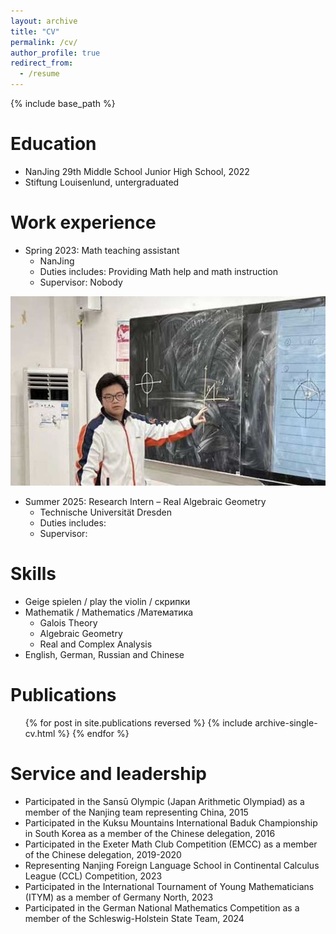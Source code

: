 ```yaml
---
layout: archive
title: "CV"
permalink: /cv/
author_profile: true
redirect_from:
  - /resume
---
```


{% include base_path %}

Education
======
* NanJing 29th Middle School Junior High School, 2022
* Stiftung Louisenlund, untergraduated

Work experience
======
* Spring 2023: Math teaching assistant
  * NanJing
  * Duties includes: Providing Math help and math instruction
  * Supervisor: Nobody
    
<img src='/images/math assitant.png'>

* Summer 2025: Research Intern – Real Algebraic Geometry
  * Technische Universität Dresden
  * Duties includes: 
  * Supervisor: 
  
Skills
======
* Geige spielen / play the violin / скрипки
* Mathematik / Mathematics /Mатематика
  * Galois Theory
  * Algebraic Geometry
  * Real and Complex Analysis
* English, German, Russian and Chinese

Publications
======
  <ul>{% for post in site.publications reversed %}
    {% include archive-single-cv.html %}
  {% endfor %}</ul>

  
Service and leadership
======
* Participated in the Sansū Olympic (Japan Arithmetic Olympiad) as a member of the Nanjing team representing China, 2015
* Participated in the Kuksu Mountains International Baduk Championship in South Korea as a member of the Chinese delegation, 2016
* Participated in the Exeter Math Club Competition (EMCC) as a member of the Chinese delegation, 2019-2020
* Representing Nanjing Foreign Language School in Continental Calculus League (CCL) Competition, 2023
* Participated in the International Tournament of Young Mathematicians (ITYM) as a member of Germany North, 2023
* Participated in the German National Mathematics Competition as a member of the Schleswig-Holstein State Team, 2024
